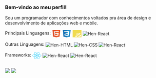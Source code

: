 ### Bem-vindo ao meu perfil!
Sou um programador com conhecimentos voltados pra área de design e desenvolvimento de aplicações web e mobile.

Principais Linguagens:
  <img align="center" alt="Hen-HTML" height="25" width="30" src="https://raw.githubusercontent.com/devicons/devicon/master/icons/html5/html5-original.svg">
  <img align="center" alt="Hen-CSS" height="25" width="30" src="https://raw.githubusercontent.com/devicons/devicon/master/icons/css3/css3-original.svg">
  <img align="center" alt="Hen-Js" height="25" width="30" src="https://raw.githubusercontent.com/devicons/devicon/master/icons/javascript/javascript-plain.svg">
  <img align="center" alt="Hen-React" height="25" width="30" src="https://cdn.jsdelivr.net/gh/devicons/devicon/icons/typescript/typescript-plain.svg" />
  
Outras Linguagens:
  <img align="center" alt="Hen-HTML" height="25" width="30" src="https://cdn.jsdelivr.net/gh/devicons/devicon/icons/c/c-original.svg" />
  <img align="center" alt="Hen-CSS" height="25" width="30" src="https://cdn.jsdelivr.net/gh/devicons/devicon/icons/java/java-original.svg" />
  <img align="center" alt="Hen-React" height="25" width="30" src="https://cdn.jsdelivr.net/gh/devicons/devicon/icons/mysql/mysql-original.svg" />
  
Frameworks: 
  <img align="center" alt="Hen-React" height="25" width="30" src="https://raw.githubusercontent.com/devicons/devicon/master/icons/react/react-original.svg">
  <img align="center" alt="Hen-React" height="25" width="30" src="https://cdn.jsdelivr.net/gh/devicons/devicon/icons/vuejs/vuejs-original.svg" />
  <img align="center" alt="Hen-React" height="25" width="30" src="https://cdn.jsdelivr.net/gh/devicons/devicon/icons/nodejs/nodejs-original.svg" />
  
##
<div>
    <img height="180em" src="https://github-readme-stats.vercel.app/api?username=henriquexaud&show_icons=true&theme=dark&include_all_commits-true&count_private=true"/>
  <img height="180em" src="https://github-readme-stats.vercel.app/api/top-langs/?username=henriquexaud&layout=compact&langs_count=16&theme=dark"/>
</div>
